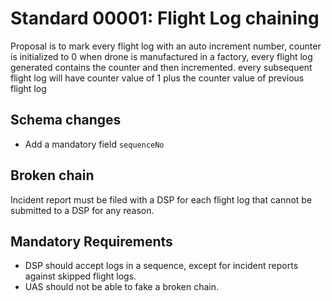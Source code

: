 # Standard 00001: Flight Log chaining

Proposal is to mark every flight log with an auto increment number, counter is initialized to 0 when drone is manufactured in a factory, every flight log generated contains the counter and then incremented. every subsequent flight log will have counter value of 1 plus the counter value of previous flight log

## Schema changes

- Add a mandatory field `sequenceNo`

## Broken chain

Incident report must be filed with a DSP for each flight log that cannot be submitted to a DSP for any reason.

## Mandatory Requirements

- DSP should accept logs in a sequence, except for incident reports against skipped flight logs.
- UAS should not be able to fake a broken chain.

